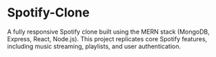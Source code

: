 # Spotify-Clone
A fully responsive Spotify clone built using the MERN stack (MongoDB, Express, React, Node.js). This project replicates core Spotify features, including music streaming, playlists, and user authentication.
